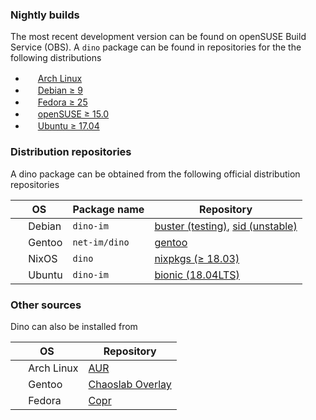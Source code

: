 ### Nightly builds
The most recent development version can be found on openSUSE Build Service (OBS). A `dino` package can be found in repositories for the the following distributions

* <img src="https://upload.wikimedia.org/wikipedia/commons/a/a5/Archlinux-icon-crystal-64.svg" height="16"/> [Arch Linux](https://software.opensuse.org/download.html?project=network:messaging:xmpp:dino&package=dino)
* <img src="https://upload.wikimedia.org/wikipedia/commons/8/80/Ardebian_logo.svg" height="16"/> [Debian ≥ 9](https://software.opensuse.org/download.html?project=network:messaging:xmpp:dino&package=dino)
* <img src="https://upload.wikimedia.org/wikipedia/commons/3/3f/Fedora_logo.svg" height="16"/> [Fedora ≥ 25](https://software.opensuse.org/download.html?project=network:messaging:xmpp:dino&package=dino)
* <img src="https://upload.wikimedia.org/wikipedia/commons/thumb/d/d0/OpenSUSE_Logo.svg/800px-OpenSUSE_Logo.svg.png" height="16"/> [openSUSE ≥ 15.0](https://software.opensuse.org/download.html?project=network:messaging:xmpp:dino&package=dino)
* <img src="https://upload.wikimedia.org/wikipedia/commons/thumb/9/94/Ubuntu_logoib.svg/1200px-Ubuntu_logoib.svg.png" height="16"/> [Ubuntu ≥ 17.04](https://software.opensuse.org/download.html?project=network:messaging:xmpp:dino&package=dino)

### Distribution repositories
A dino package can be obtained from the following official distribution repositories

| OS                  | Package name | Repository |
| ------------------- | ------ | ------ |
| <img src="https://upload.wikimedia.org/wikipedia/commons/8/80/Ardebian_logo.svg" height="16"/> Debian | `dino-im` | [buster (testing)](https://packages.debian.org/buster/dino-im), [sid (unstable)](https://packages.debian.org/sid/dino-im)    |
| <img src="https://upload.wikimedia.org/wikipedia/commons/thumb/1/19/Gentoo_Logo_Vector.svg/986px-Gentoo_Logo_Vector.svg.png" height="16"/> Gentoo | `net-im/dino` | [gentoo](https://packages.gentoo.org/packages/net-im/dino) |
| <img src="https://cdn.rawgit.com/NixOS/nixos-artwork/master/logo/nix-snowflake.svg" height="16"/> NixOS  | `dino` | [nixpkgs (≥ 18.03)](https://github.com/NixOS/nixpkgs/blob/master/pkgs/applications/networking/instant-messengers/dino/default.nix) | 
| <img src="https://upload.wikimedia.org/wikipedia/commons/thumb/9/94/Ubuntu_logoib.svg/1200px-Ubuntu_logoib.svg.png" height="16"/> Ubuntu | `dino-im` | [bionic (18.04LTS)](https://packages.ubuntu.com/bionic/dino-im) |

### Other sources
Dino can also be installed from

| OS                  | Repository |
| ------------------- | ------ |
| <img src="https://upload.wikimedia.org/wikipedia/commons/a/a5/Archlinux-icon-crystal-64.svg" height="16"/> Arch Linux          | [AUR](https://aur.archlinux.org/packages/dino-git/)  |
| <img src="https://upload.wikimedia.org/wikipedia/commons/thumb/1/19/Gentoo_Logo_Vector.svg/986px-Gentoo_Logo_Vector.svg.png" height="16"/> Gentoo        | [Chaoslab Overlay](https://gitlab.com/chaoslab/chaoslab-overlay/tree/master/net-im/dino) |
| <img src="https://upload.wikimedia.org/wikipedia/commons/3/3f/Fedora_logo.svg" height="16"/> Fedora        | [Copr](https://copr.fedorainfracloud.org/coprs/bowlofeggs/dino/) |
